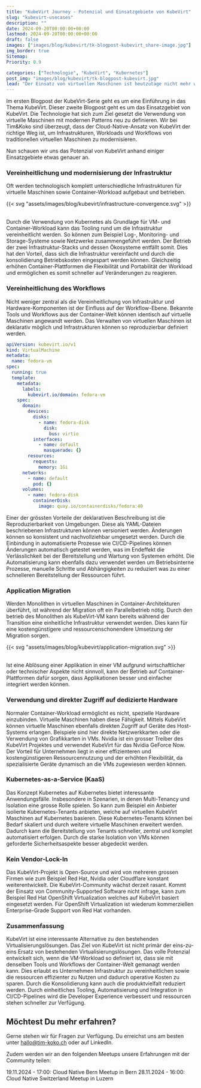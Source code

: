 ```yaml
---
title: "KubeVirt Journey - Potenzial und Einsatzgebiete von KubeVirt"
slug: "kubevirt-usecases"
description: ""
date: 2024-09-20T00:00:00+00:00
lastmod: 2024-09-20T00:00:00+00:00
draft: false
images: ["images/blog/kubevirt/tk-blogpost-kubevirt_share-image.jpg"]
img_border: true
Sitemap:
Priority: 0.9

categories: ["Technologie", "KubeVirt", "Kubernetes"]
post_img: "images/blog/kubevirt/tk-blogpost-kubevirt.jpg"
lead: "Der Einsatz von virtuellen Maschinen ist heutzutage nicht mehr wegzudenken. Neben dem Ersatz von bestehenden Virtualisierungslösungen bietet KubeVirt das Potenzial um Infrastrukturen und Workflows zu modernisieren."
---
```


Im ersten Blogpost der KubeVirt-Serie geht es um eine Einführung in das Thema KubeVirt. Dieser zweite Blogpost geht es
um das Einsatzgebiet von KubeVirt. Die Technologie hat sich zum Ziel gesetzt die Verwendung von virtuelle Maschinen
mit modernen Patterns neu zu definieren. Wir bei Tim&Koko sind überzeugt, dass der Cloud-Native-Ansatz von KubeVirt der
richtige Weg ist, um Infrastrukturen, Workloads und Workflows von traditionellen virtuellen Maschinen zu modernisieren.

Nun schauen wir uns das Potenzial von KubeVirt anhand einiger Einsatzgebiete etwas genauer an.

### Vereinheitlichung und modernisierung der Infrastruktur

Oft werden technologisch komplett unterschiedliche Infrastrukturen für virtuelle Maschinen sowie Container-Workload
aufgebaut und betrieben.

{{< svg "assets/images/blog/kubevirt/infrastructure-convergence.svg" >}}
<br /><br />

Durch die Verwendung von Kubernetes als Grundlage für VM- und Container-Workload kann das Tooling rund um die Infrastruktur
vereinheitlicht werden. So können zum Beispiel Log-, Monitoring- und Storage-Systeme sowie Netzwerke zusammengeführt
werden. Der Betrieb der zwei Infrastruktur-Stacks und dessen Ökosysteme entfällt somit. Dies hat den Vorteil, dass sich
die Infrastruktur vereinfacht und durch die konsolidierung Betriebskosten eingespart werden können. Gleichzeitig erhöhen
Container-Plattformen die Flexibilität und Portabilität der Workload und ermöglichen es somit schneller auf Veränderungen
zu reagieren.

### Vereinheitlichung des Workflows

Nicht weniger zentral als die Vereinheitlichung von Infrastruktur und Hardware-Komponenten ist der Einfluss auf der
Workflow-Ebene. Bekannte Tools und Workflows aus der Container-Welt können identisch auf virtuelle Maschinen angewandt
werden. Das Verwalten von virtuellen Maschinen ist deklarativ möglich und Infrastrukturen können so reproduzierbar
definiert werden.

```yaml
apiVersion: kubevirt.io/v1
kind: VirtualMachine
metadata:
  name: fedora-vm
spec:
  running: true
  template:
    metadata:
      labels:
        kubevirt.io/domain: fedora-vm
    spec:
      domain:
        devices:
          disks:
            - name: fedora-disk
              disk:
                bus: virtio
          interfaces:
            - name: default
              masquerade: {}
        resources:
          requests:
            memory: 1Gi
      networks:
        - name: default
          pod: {}
      volumes:
        - name: fedora-disk
          containerDisk:
            image: quay.io/containerdisks/fedora:40
```

Einer der grössten Vorteile der deklarativen Beschreibung ist die Reproduzierbarkeit von Umgebungen. Diese als YAML-Dateien
beschriebenen Infrastrukturen können versioniert werden. Änderungen können so konsistent und nachvollziehbar umgesetzt werden.
Durch die Einbindung in automatisierte Prozesse wie CI/CD-Pipelines können Änderungen automatisch getestet werden, was im Endeffekt die
Verlässlichkeit bei der Bereitstellung und Wartung von Systemen erhöht. Die Automatisierung kann ebenfalls dazu verwendet
werden um Betriebsinterne Prozesse, manuelle Schritte und Abhängigkeiten zu reduziert was zu einer schnelleren Bereitstellung
der Ressourcen führt.


### Application Migration

Werden Monolithen in virtuellen Maschinen in Container-Architekturen überführt, ist während der Migration oft ein
Parallelbetrieb nötig. Durch den betrieb des Monolithen als KubeVirt-VM kann bereits während der Transition eine
einheitliche Infrastruktur verwendet werden. Dies kann für eine kostengünstigere und ressourcenschonendere Umsetzung
der Migration sorgen.

{{< svg "assets/images/blog/kubevirt/application-migration.svg" >}}
<br /><br />

Ist eine Ablösung einer Applikation in einer VM aufgrund wirtschaftlicher oder technischer Aspekte nicht sinnvoll, kann
der Betrieb auf Container-Plattformen dafür sorgen, dass Applikationen besser und einfacher integriert werden können.


### Verwendung und direkter Zugriff auf dedizierte Hardware

Normaler Container-Workload ermöglicht es nicht, spezielle Hardware einzubinden. Virtuelle Maschinen haben diese
Fähigkeit. Mittels KubeVirt können virtuelle Maschinen ebenfalls direkten Zugriff auf Geräte des Host-Systems erlangen.
Beispiele sind hier direkte Netzwerkkarten oder die Verwendung von Grafikkarten in VMs. Nvidia ist ein grosser Treiber
des KubeVirt Projektes und verwendet KubeVirt für das Nvidia GeForce Now. Der Vorteil für Unternehmen liegt in einer
effizienteren und kostengünstigeren Ressourcennutzung und der erhöhten Flexibilität, da spezialisierte Geräte dynamisch
an die VMs zugewiesen werden können.

### Kubernetes-as-a-Service (KaaS)

Das Konzept Kubernetes auf Kubernetes bietet interessante Anwendungsfälle. Insbesondere in Szenarien, in denen
Multi-Tenancy und Isolation eine grosse Rolle spielen. So kann zum Beispiel ein Anbieter isolierte Kubernetes-Tenants
anbieten, welche auf virtuellen KubeVirt Maschinen auf Kubernetes basieren. Diese Kubernetes-Tenants können bei Bedarf
skaliert und durch weitere virtuelle Maschinen erweitert werden. Dadurch kann die Bereitstellung von Tenants schneller, zentral
und komplet automatisiert erfolgen. Durch die starke Isolation von VMs können geforderte Sicherheitsaspekte besser abgedeckt
werden.

### Kein Vendor-Lock-In

Das KubeVirt-Projekt is Open-Source und wird von mehreren grossen Firmen wie zum Beispiel Red Hat, Nvidia oder
Cloudflare konstant weiterentwickelt. Die KubeVirt-Community wächst derzeit rasant. Kommt der Einsatz von
Community-Supported Software nicht infrage, kann zum Beispiel Red Hat OpenShift Virtualization welches auf KubeVirt
basiert eingesetzt werden. Für OpenShift Virtualization ist wiederum kommerziellen Enterprise-Grade Support von Red Hat
vorhanden.

### Zusammenfassung

KubeVirt ist eine interessante Alternative zu den bestehenden Virtualisierungslösungen. Das Ziel von KubeVirt ist nicht
primär der eins-zu-eins Ersatz von bestehenden Virtualisierungslösungen. Das volle Potenzial entwickelt sich, wenn die
VM-Workload so definiert ist, dass sie mit denselben Tools und Workflows der Container-Welt gemanagt werden kann. Dies
erlaubt es Unternehmen Infrastruktur zu vereinheitlichen sowie die ressourcen effizienter zu Nutzen und dadurch operative
Kosten zu sparen. Durch die Konsolidierung kann auch die produktvielfalt reduziert werden. Durch einheitliches Tooling,
Automatisierung und Integration in CI/CD-Pipelines wird die Developer Experience verbessert und ressourcen stehen
schneller zur Verfügung.

## Möchtest Du mehr erfahren?
Gerne stehen wir für Fragen zur Verfügung. Du erreichst uns am besten unter hallo@tim-koko.ch oder auf LinkedIn.

Zudem werden wir an den folgenden Meetups unsere Erfahrungen mit der Community teilen:

19.11.2024 - 17:00: Cloud Native Bern Meetup in Bern
28.11.2024 - 16:00: Cloud Native Switzerland Meetup in Luzern
